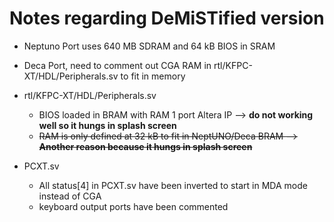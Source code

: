 # Notes regarding DeMiSTified version

* Neptuno Port uses 640 MB SDRAM and 64 kB BIOS in SRAM
* Deca Port,  need to comment out CGA RAM in rtl/KFPC-XT/HDL/Peripherals.sv to fit in memory



* rtl/KFPC-XT/HDL/Peripherals.sv
  * BIOS loaded in BRAM with RAM 1 port Altera IP  --> **do not working well so it hungs in splash screen**
  * ~~RAM is only defined at 32 kB to fit in NeptUNO/Deca BRAM  --> **Another reason because it  hungs in splash screen**~~

* PCXT.sv    
  * All status[4] in PCXT.sv have been inverted to start in MDA mode instead of CGA
  * keyboard output ports have been commented

